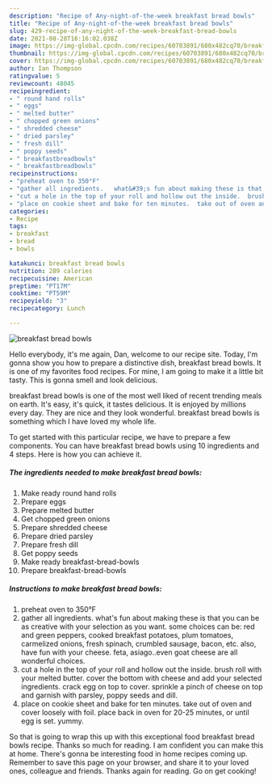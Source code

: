 ```yaml
---
description: "Recipe of Any-night-of-the-week breakfast bread bowls"
title: "Recipe of Any-night-of-the-week breakfast bread bowls"
slug: 429-recipe-of-any-night-of-the-week-breakfast-bread-bowls
date: 2021-08-28T16:16:02.038Z
image: https://img-global.cpcdn.com/recipes/60703891/680x482cq70/breakfast-bread-bowls-recipe-main-photo.jpg
thumbnail: https://img-global.cpcdn.com/recipes/60703891/680x482cq70/breakfast-bread-bowls-recipe-main-photo.jpg
cover: https://img-global.cpcdn.com/recipes/60703891/680x482cq70/breakfast-bread-bowls-recipe-main-photo.jpg
author: Ian Thompson
ratingvalue: 5
reviewcount: 48045
recipeingredient:
- " round hand rolls"
- " eggs"
- " melted butter"
- " chopped green onions"
- " shredded cheese"
- " dried parsley"
- " fresh dill"
- " poppy seeds"
- " breakfastbreadbowls"
- " breakfastbreadbowls"
recipeinstructions:
- "preheat oven to 350°F"
- "gather all ingredients.   what&#39;s fun about making these is that you can be  as creative with your selection as you want.  some choices can be: red and green peppers, cooked breakfast potatoes, plum tomatoes,  carmelized onions, fresh spinach,  crumbled sausage, bacon, etc.  also, have fun with your cheese.  feta, asiago..even goat cheese are all wonderful choices."
- "cut a hole in the top of your roll and hollow out the inside.  brush roll with your melted butter.  cover the bottom with cheese and add your selected ingredients.   crack egg on top to cover.  sprinkle a pinch of cheese on top and garnish with parsley, poppy seeds and dill."
- "place on cookie sheet and bake for ten minutes.  take out of oven and cover loosely with foil.  place back in oven for 20-25 minutes, or until egg is set.   yummy."
categories:
- Recipe
tags:
- breakfast
- bread
- bowls

katakunci: breakfast bread bowls 
nutrition: 289 calories
recipecuisine: American
preptime: "PT17M"
cooktime: "PT59M"
recipeyield: "3"
recipecategory: Lunch

---
```



![breakfast bread bowls](https://img-global.cpcdn.com/recipes/60703891/680x482cq70/breakfast-bread-bowls-recipe-main-photo.jpg)

Hello everybody, it's me again, Dan, welcome to our recipe site. Today, I'm gonna show you how to prepare a distinctive dish, breakfast bread bowls. It is one of my favorites food recipes. For mine, I am going to make it a little bit tasty. This is gonna smell and look delicious.



breakfast bread bowls is one of the most well liked of recent trending meals on earth. It's easy, it's quick, it tastes delicious. It is enjoyed by millions every day. They are nice and they look wonderful. breakfast bread bowls is something which I have loved my whole life.


To get started with this particular recipe, we have to prepare a few components. You can have breakfast bread bowls using 10 ingredients and 4 steps. Here is how you can achieve it.

<!--inarticleads1-->

##### The ingredients needed to make breakfast bread bowls:

1. Make ready  round hand rolls
1. Prepare  eggs
1. Prepare  melted butter
1. Get  chopped green onions
1. Prepare  shredded cheese
1. Prepare  dried parsley
1. Prepare  fresh dill
1. Get  poppy seeds
1. Make ready  breakfast-bread-bowls
1. Prepare  breakfast-bread-bowls




<!--inarticleads2-->

##### Instructions to make breakfast bread bowls:

1. preheat oven to 350°F
1. gather all ingredients.   what&#39;s fun about making these is that you can be  as creative with your selection as you want.  some choices can be: red and green peppers, cooked breakfast potatoes, plum tomatoes,  carmelized onions, fresh spinach,  crumbled sausage, bacon, etc.  also, have fun with your cheese.  feta, asiago..even goat cheese are all wonderful choices.
1. cut a hole in the top of your roll and hollow out the inside.  brush roll with your melted butter.  cover the bottom with cheese and add your selected ingredients.   crack egg on top to cover.  sprinkle a pinch of cheese on top and garnish with parsley, poppy seeds and dill.
1. place on cookie sheet and bake for ten minutes.  take out of oven and cover loosely with foil.  place back in oven for 20-25 minutes, or until egg is set.   yummy.




So that is going to wrap this up with this exceptional food breakfast bread bowls recipe. Thanks so much for reading. I am confident you can make this at home. There's gonna be interesting food in home recipes coming up. Remember to save this page on your browser, and share it to your loved ones, colleague and friends. Thanks again for reading. Go on get cooking!
